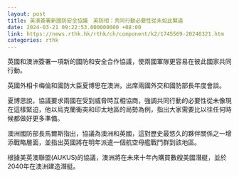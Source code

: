 ```yaml
---
layout: post
title: 英澳簽署新國防安全協議　英防相：共同行動必要性從未如此緊逼
date: 2024-03-21 09:22:53.000000000 +08:00
link: https://news.rthk.hk/rthk/ch/component/k2/1745569-20240321.htm
categories: rthk
---
```


英國和澳洲簽署一項新的國防和安全合作協議，使兩國軍隊更容易在彼此國家共同行動。

英國外相卡梅倫和國防大臣夏博思在澳洲，出席兩國外交和國防部長年度會談。

夏博思說，協議要求兩國在受到威脅時互相協商，強調共同行動的必要性從未像現在這樣緊迫，他以烏克蘭衝突和印太地區的局勢為例，指出大家需要比以往任何時候都做好更多準備。

澳洲國防部長馬爾斯指出，協議為澳洲和英國，這對歷史最悠久的夥伴關係之一增添戰略層面，並指出英國將在明年派遣一個航空母艦戰鬥群到該地區。

根據美英澳聯盟(AUKUS)的協議，澳洲將在未來十年內購買數艘美國潛艇，並於2040年在澳洲建造潛艇。
